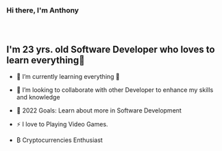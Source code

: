 
### Hi there, I'm Anthony

  <h1  align=center><img  src="https://readme-typing-svg.herokuapp.com?font=jetbrains+mono&color=%012949&size=22&center=true&vCenter=true&lines=PHP%2C+Javascript%2C+MYSQL%2C+React"  alt=""></h1>

## I'm 23 yrs. old Software Developer who loves to learn everything🤣

  

- 🌱 I’m currently learning everything 🤣

- 👯 I’m looking to collaborate with other Developer to enhance my skills and knowledge

- 🥅 2022 Goals: Learn about more in Software Development

- ⚡ I love to Playing Video Games.

- ₿ Cryptocurrencies Enthusiast
